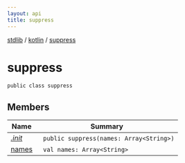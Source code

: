```yaml
---
layout: api
title: suppress
---
```

[stdlib](../../index.html) / [kotlin](../index.html) / [suppress](index.html)

# suppress

```
public class suppress
```
## Members
| Name | Summary |
|------|---------|
|[*.init*](_init_.html)|&nbsp;&nbsp;`public suppress(names: Array<String>)`<br>|
|[names](names.html)|&nbsp;&nbsp;`val names: Array<String>`<br>|
